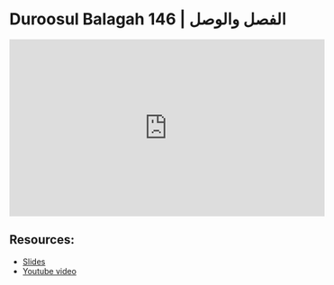 # Duroosul Balagah 146 | الفصل والوصل
                
<iframe width="560" height="315" src="https://www.youtube-nocookie.com/embed/-FNPzALIpFE?start=0" frameborder="0" allow="accelerometer; autoplay; encrypted-media; gyroscope; picture-in-picture" allowfullscreen="allowfullscreen">
</iframe><BR>

## Resources:
- [Slides](https://github.com/arshare/resources_balagha_pdfs)
- [Youtube video](https://www.youtube.com/watch?v=-FNPzALIpFE&list=PLzn0qdi6JpdvvXVuJ7kIusNquSxeyKJvc)

